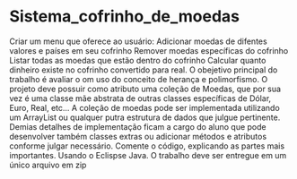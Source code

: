 # Sistema_cofrinho_de_moedas


Criar um menu que oferece ao usuário:
Adicionar moedas de difentes valores e países em seu cofrinho
Remover moedas específicas do cofrinho
Listar todas as moedas que estão dentro do cofrinho
Calcular quanto dinheiro existe no cofrinho convertido para real.
O obejetivo principal do trabalho é avaliar o om uso do conceito de herança e polimorfismo. O projeto deve possuir como atributo uma coleção de Moedas, que por sua vez é uma classe mãe abstrata de outras classes específicas de Dólar, Euro, Real, etc... A coleção de moedas pode ser implementada utilizando um ArrayList ou qualquer putra estrutura de dados que julgue pertinente. 
Demias detalhes de implementação ficam a cargo do aluno que pode desenvolver também classes extras ou adicionar métodos e atributos conforme julgar necessário. 
Comente o código, explicando as partes mais importantes.
Usando o Eclispse Java.
O trabalho deve ser entregue em um único arquivo em zip
